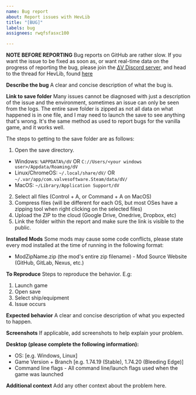 ```yaml
---
name: Bug report
about: Report issues with HevLib
title: "[BUG]"
labels: bug
assignees: rwqfsfasxc100

---
```


**NOTE BEFORE REPORTING**
Bug reports on GitHub are rather slow. If you want the issue to be fixed as soon as, or want real-time data on the progress of reporting the bug, please join the [ΔV Discord server](https://discord.gg/dv), and head to the thread for HevLib, found [here](https://discord.com/channels/426287934870781952/1354537481197850655) 

**Describe the bug**
A clear and concise description of what the bug is.

**Link to save folder**
Many issues cannot be diagnosed with just a description of the issue and the environment, sometimes an issue can only be seen from the logs. The entire save folder is zipped as not all data on what happened is in one file, and I may need to launch the save to see anything that's wrong. 
It's the same method as used to report bugs for the vanilla game, and it works well. 

The steps to getting to the save folder are as follows:
1. Open the save directory.
 - Windows: `%APPDATA%/dV` OR `C://Users/<your windows user>/Appdata/Roaming/dV`
 - Linux/ChromeOS: `~/.local/share/dV/` OR `~/.var/app/com.valvesoftware.Steam/data/dV/`
 - MacOS: `~/Library/Application Support/dV`
2. Select all files (Control + A, or Command + A on MacOS)
3. Compress files (will be different for each OS, but most OSes have a zipping tool when right clicking on the selected files)
4. Upload the ZIP to the cloud (Google Drive, Onedrive, Dropbox, etc)
5. Link the folder within the report and make sure the link is visible to the public.

**Installed Mods**
Some mods may cause some code conflicts, please state every mod installed at the time of running in the following format:
 - ModZipName.zip (the mod's entire zip filename) - Mod Source Website (GitHub, GitLab, Nexus, etc.)

**To Reproduce**
Steps to reproduce the behavior. E.g:
1. Launch game
2. Open save
3. Select ship/equipment
4. Issue occurs

**Expected behavior**
A clear and concise description of what you expected to happen.

**Screenshots**
If applicable, add screenshots to help explain your problem.

**Desktop (please complete the following information):**
 - OS: [e.g. Windows, Linux]
 - Game Version + Branch [e.g. 1.74.19 (Stable), 1.74.20 (Bleeding Edge)]
 - Command line flags - All command line/launch flags used when the game was launched

**Additional context**
Add any other context about the problem here.
